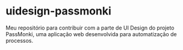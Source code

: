 # uidesign-passmonki
Meu repositório para contribuir com a parte de UI Design do projeto PassMonki, uma aplicação web desenvolvida para automatização de processos.
